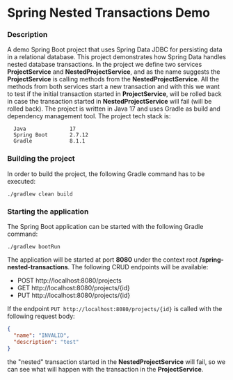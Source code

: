 # Spring Nested Transactions Demo

### Description

A demo Spring Boot project that uses Spring Data JDBC for persisting data in a relational database. This project demonstrates 
how Spring Data handles nested database transactions. In the project we define two services **ProjectService** and **NestedProjectService**,
and as the name suggests the **ProjectService** is calling methods from the **NestedProjectService**. All the methods from
both services start a new transaction and with this we want to test if the initial transaction started in **ProjectService**, 
will be rolled back in case the transaction started in **NestedProjectService** will fail (will be rolled back).
The project is written in Java 17 and uses Gradle as build and dependency management tool. The project tech stack is:

```
  Java              17
  Spring Boot       2.7.12
  Gradle            8.1.1
```

### Building the project

In order to build the project, the following Gradle command has to be executed:

```shell
./gradlew clean build
```

### Starting the application

The Spring Boot application can be started with the following Gradle command:

```shell
./gradlew bootRun
```

The application will be started at port **8080** under the context root **/spring-nested-transactions**. The following CRUD endpoints will be available:

* POST http://localhost:8080/projects
* GET http://localhost:8080/projects/{id}
* PUT http://localhost:8080/projects/{id}

If the endpoint `PUT http://localhost:8080/projects/{id}` is called with the following request body:

```json
{
  "name": "INVALID",
  "description": "test"
}
```

the "nested" transaction started in the **NestedProjectService** will fail, so we can see what will happen with the 
transaction in the **ProjectService**.
